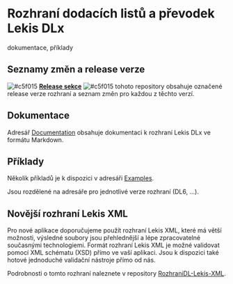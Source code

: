 # Rozhraní dodacích listů a převodek Lekis DLx

dokumentace, příklady

## Seznamy změn a release verze

![#c5f015](https://placehold.it/10/c5f015/000000?text=+) **[Release sekce](https://github.com/lekiscz/RozhraniDL-Lekis-DLx/releases)** ![#c5f015](https://placehold.it/10/c5f015/000000?text=+) tohoto repository obsahuje označené release verze rozhraní a seznam změn pro každou z těchto verzí.

## Dokumentace

Adresář [Documentation](Documentation) obsahuje dokumentaci k rozhraní Lekis DLx ve formátu Markdown.

## Příklady

Několik příkladů je k dispozici v adresáři [Examples](Examples).

Jsou rozdělené na adresáře pro jednotlivé verze rozhraní (DL6, ...).

## Novější rozhraní Lekis XML

Pro nové aplikace doporučujeme použít rozhraní Lekis XML, které má větší možnosti, výsledné soubory jsou přehlednější a lépe zpracovatelné současnými technologiemi. Formát rozhraní Lekis XML je možné validovat pomocí XML schématu (XSD) přímo ve vaší aplikaci. Jsou k dispozici také hotové jednoduché validační nástroje přímo od nás.

Podrobnosti o tomto rozhraní naleznete v repository [RozhraniDL-Lekis-XML](https://github.com/lekiscz/RozhraniDL-Lekis-XML).

